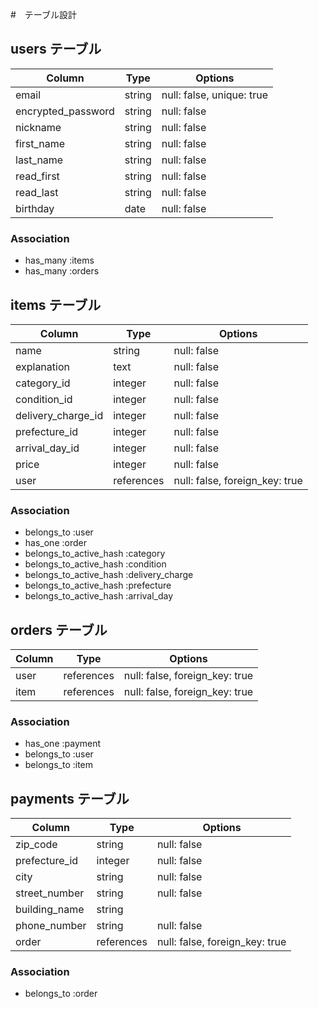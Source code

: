 #　テーブル設計

## users テーブル

| Column             | Type   | Options                   | 
| ------------------ | ------ | ------------------------- |
| email              | string | null: false, unique: true |
| encrypted_password | string | null: false               |
| nickname           | string | null: false               |
| first_name         | string | null: false               |
| last_name          | string | null: false               |
| read_first         | string | null: false               |
| read_last          | string | null: false               |
| birthday           | date   | null: false               |


### Association

- has_many :items
- has_many :orders


## items テーブル

| Column             | Type       | Options                        |
| -----------------  | ---------- | ------------------------------ |
| name               | string     | null: false                    |
| explanation        | text       | null: false                    |
| category_id        | integer    | null: false                    |
| condition_id       | integer    | null: false                    |
| delivery_charge_id | integer    | null: false                    |
| prefecture_id      | integer    | null: false                    |
| arrival_day_id     | integer    | null: false                    |
| price              | integer    | null: false                    |
| user               | references | null: false, foreign_key: true |


### Association

- belongs_to :user
- has_one :order
- belongs_to_active_hash :category
- belongs_to_active_hash :condition
- belongs_to_active_hash :delivery_charge
- belongs_to_active_hash :prefecture 
- belongs_to_active_hash :arrival_day



## orders テーブル

| Column           | Type       | Options                        |
| ---------------- | ---------- | ------------------------------ |
| user             | references | null: false, foreign_key: true |
| item             | references | null: false, foreign_key: true |


### Association

- has_one :payment
- belongs_to :user
- belongs_to :item



## payments テーブル

| Column           | Type       | Options                        |
| ---------------- | ---------- | ------------------------------ |
| zip_code         | string     | null: false                    |
| prefecture_id    | integer    | null: false                    |
| city             | string     | null: false                    |
| street_number    | string     | null: false                    |
| building_name    | string     |                                |
| phone_number     | string     | null: false                    |
| order            | references | null: false, foreign_key: true |

### Association

- belongs_to :order


